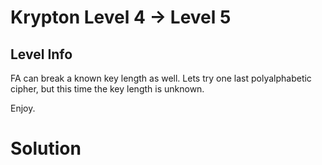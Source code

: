Krypton Level 4 → Level 5
=========================

Level Info
----------

FA can break a known key length as well. Lets try one last polyalphabetic cipher, but this time the key length is unknown.

Enjoy.

Solution
========

